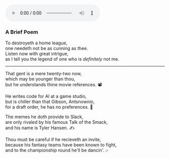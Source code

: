 <audio
  controls id="myaudio"
  src="https://static1.squarespace.com/static/59dcec2112abd985b7417cbd/t/5ee8a7ef7507a723fc30e3b6/1592305677949/Tavern+Loop+One+-+320bit.mp3/original/Tavern+Loop+One+-+320bit.mp3">
  This browser does not support the audio element that should be here for some DOPE music. Do better, 'ducers! 
</audio>


### A Brief Poem

To destroyeth a home league, <br>
one needeth not be as cunning as thee. <br>
Listen now with great intrigue, <br>
as I tell you the legend of one who is _definitely_ not me.

--- 

That gent is a mere twenty-two now, <br>
which may be younger than thou, <br>
but he understands thine movie references. &#128253;


He writes code for AI at a game studio, <br>
but is chiller than that Gibson, Antsnownio, <br>
for a draft order, he has no preferences. &#127847;

The memes he doth provide to Slack, <br>
are only rivaled by his famous Talk of the Smack, <br>
and his name is Tyler Hansen. &#9997;

Thou must be careful if he recieveth an invite, <br>
because his fantasy teams have been known to fight, <br>
and to the championship round he'll be dancin'. &#127926;
